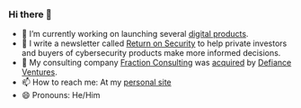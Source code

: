 ### Hi there 👋


- 🔭 I’m currently working on launching several [digital products](https://mikeprivette.gumroad.com).
- 📰 I write a newsletter called [Return on Security](https://www.returnonsecurity.com) to help private investors and buyers of cybersecurity products make more informed decisions.
- 👔 My consulting company [Fraction Consulting](https://fractionconsulting.co) was [acquired](https://www.crunchbase.com/acquisition/defiance-ventures-acquires-fraction-consulting--d7d7e795) by [Defiance Ventures](https://defiance.ai).
- 📫 How to reach me: At my [personal site](https://mikeprivette.com)
- 😄 Pronouns: He/Him

